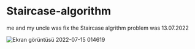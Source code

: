 # Staircase-algorithm
me and my uncle was fix the Staircase algrithm problem was 13.07.2022


![Ekran görüntüsü 2022-07-15 014619](https://user-images.githubusercontent.com/71599621/179102347-3a5068e9-60c1-4972-9e27-b6b34c55f85a.jpg)
